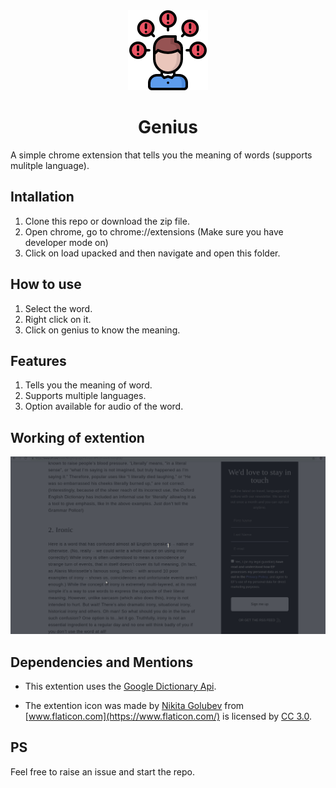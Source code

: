 <div align ="center" >
  <img src="https://github.com/kumaraditya1999/Genius/blob/master/icons/icon128.png">
  
# Genius 
</div>
A simple chrome extension that tells you the meaning of words (supports mulitple language).


## Intallation 
1. Clone this repo or download the zip file.
2. Open chrome, go to chrome://extensions (Make sure you have developer mode on)
3. Click on load upacked and then navigate and open this folder.

## How to use
1. Select the word.
2. Right click on it.
3. Click on genius to know the meaning.

## Features
1. Tells you the meaning of word.
2. Supports multiple languages.
3. Option available for audio of the word. 

## Working of extention
![working](https://github.com/kumaraditya1999/Genius/blob/master/genius_working.gif)

## Dependencies and Mentions
* This extention uses the [Google Dictionary Api](https://googledictionaryapi.eu-gb.mybluemix.net/).

* The extention icon was made by [Nikita Golubev](https://www.flaticon.com/authors/nikita-golubev) 
from [www.flaticon.com](https://www.flaticon.com/) is licensed by [CC 3.0](http://creativecommons.org/licenses/by/3.0/).

## PS
Feel free to raise an issue and start the repo.
